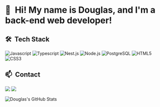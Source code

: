 <h1>👋 &nbsp;Hi! My name is Douglas, and I'm a back-end web developer!</h1>

<h2> 🛠 &nbsp;Tech Stack</h2>

![Javascript](https://img.shields.io/badge/-Javascript-333333?style=flat&logo=javascript)
![Typescript](https://img.shields.io/badge/-Typescript-333333?style=flat&logo=typescript&logoColor=2D79C7)
![Nest.js](https://img.shields.io/badge/-Nest.js-333333?style=flat&logo=nestjs&logoColor=E535AB)
![Node.js](https://img.shields.io/badge/-Node.js-333333?style=flat&logo=node.js)
![PostgreSQL](https://img.shields.io/badge/-PostgreSQL-333333?style=flat&logo=postgresql)
![HTML5](https://img.shields.io/badge/-HTML5-333333?style=flat&logo=HTML5)
![CSS3](https://img.shields.io/badge/-CSS3-333333?style=flat&logo=CSS3&logoColor=1572B6)


<h2>📫 &nbsp;Contact</h2>

<a href="https://www.linkedin.com/in/douglas-candido-095088269/"><img src="https://img.shields.io/badge/-Douglas Candido-0077B5?style=flat-square&logo=Linkedin&logoColor=white"/></a>
<a href="mailto:douglascandido@workmail.com"><img src="https://img.shields.io/badge/-douglascandido@workmail.com-D14836?style=flat-square&logo=Gmail&logoColor=white"/></a>

![Douglas's GitHub Stats](https://github-readme-stats.vercel.app/api?username=douglascandido99&show_icons=true&theme=dracula)
